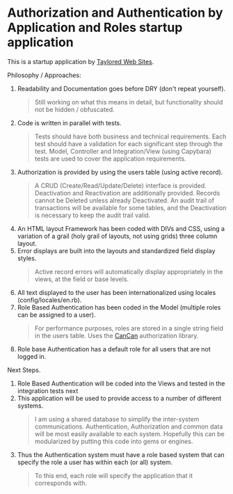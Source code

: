 # Authorization and Authentication by Application and Roles startup application

This is a startup application by [Taylored Web Sites](http://www.tayloredwebsites.com).

Philosophy / Approaches:

1. Readability and Documentation goes before DRY (don't repeat yourself).
	>Still working on what this means in detail, but functionality should not be hidden / obfuscated.
2. Code is written in parallel with tests.
	>Tests should have both business and technical requirements.
	>Each test should have a validation for each significant step through the test.
	>Model, Controller and Integration/View (using Capybara) tests are used to cover the application requirements.
3. Authorization is provided by using the users table (using active record).
	>A CRUD (Create/Read/Update/Delete) interface is provided.  Deactivation and Reactivation are additionally provided.
	>Records cannot be Deleted unless already Deactivated.
	>An audit trail of transactions will be available for some tables, and the Deactivation is necessary to keep the audit trail valid.
4. An HTML layout Framework has been coded with DIVs and CSS, using a variation of a grail (holy grail of layouts, not using grids) three column layout.
5. Error displays are built into the layouts and standardized field display styles.
	>Active record errors will automatically display appropriately in the views, at the field or base levels.
6. All text displayed to the user has been internationalized using locales (config/locales/en.rb).
7. Role Based Authentication has been coded in the Model (multiple roles can be assigned to a user).
	>For performance purposes, roles are stored in a single string field in the users table.
	>Uses the  [CanCan](https://github.com/ryanb/cancan) authorization library.
2. Role base Authentication has a default role for all users that are not logged in.
 

Next Steps.

1. Role Based Authentication will be coded into the Views and tested in the integration tests next
2. This application will be used to provide access to a number of different systems.
	>I am using a shared database to simplify the inter-system communications.
	>Authentication, Authorization and common data will be most easily available to each system.
	>Hopefully this can be modularized by putting this code into gems or engines.
4. Thus the Authentication system must have a role based system that can specify the role a user has within each (or all) system.
	>To this end, each role will specify the application that it corresponds with.



